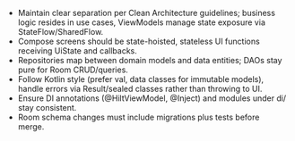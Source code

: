 - Maintain clear separation per Clean Architecture guidelines; business logic resides in use cases, ViewModels manage state exposure via StateFlow/SharedFlow.
- Compose screens should be state-hoisted, stateless UI functions receiving UiState and callbacks.
- Repositories map between domain models and data entities; DAOs stay pure for Room CRUD/queries.
- Follow Kotlin style (prefer val, data classes for immutable models), handle errors via Result/sealed classes rather than throwing to UI.
- Ensure DI annotations (@HiltViewModel, @Inject) and modules under di/ stay consistent.
- Room schema changes must include migrations plus tests before merge.